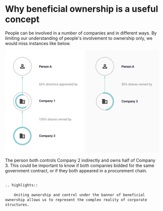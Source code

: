 # Why beneficial ownership is a useful concept

People can be involved in a number of companies and in different ways. By limiting our understanding of people's involvement to ownership only, we would miss instances like below.

![Person A controls 60% of Company 2 indirectly. And Person A owns 50% of Company 3](_assets/Diag4-complexInvolve.svg)

The person both controls Company 2 indirectly and owns half of Company 3. This could be important to know if both companies bidded for the same government contract, or if they both appeared in a procurement chain.

```eval_rst 

.. highlights:: 

    Uniting ownership and control under the banner of beneficial ownership allows us to represent the complex reality of corporate structures.

```

